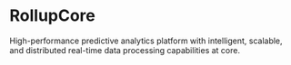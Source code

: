 # RollupCore
High-performance predictive analytics platform with intelligent, scalable, and distributed real-time data processing capabilities at core.
